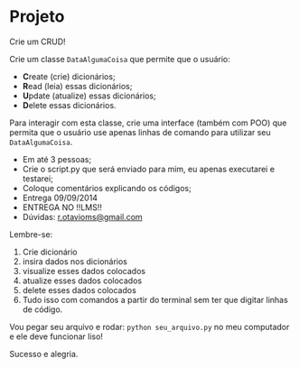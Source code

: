 # Projeto 

Crie um CRUD!

Crie um classe `DataAlgumaCoisa` que permite que o usuário:

- **C**reate (crie) dicionários;
- **R**ead (leia) essas dicionários;
- **U**pdate (atualize) essas dicionários;
- **D**elete essas dicionários.

Para interagir com esta classe, crie uma interface (também com POO) que permita que o usuário use apenas linhas de comando para utilizar seu `DataAlgumaCoisa`.

- Em até 3 pessoas; 
- Crie o script.py que será enviado para mim, eu apenas executarei e testarei;
- Coloque comentários explicando os códigos;
- Entrega 09/09/2014
- ENTREGA NO !!LMS!!
- Dúvidas: r.otavioms@gmail.com

Lembre-se: 

1. Crie dicionário
2. insira dados nos dicionários
3. visualize esses dados colocados
4. atualize esses dados colocados
5. delete esses dados colocados
6. Tudo isso com comandos a partir do terminal sem ter que digitar linhas de código.

Vou pegar seu arquivo e rodar: `python seu_arquivo.py` no meu computador e ele deve funcionar liso!

Sucesso e alegria.
